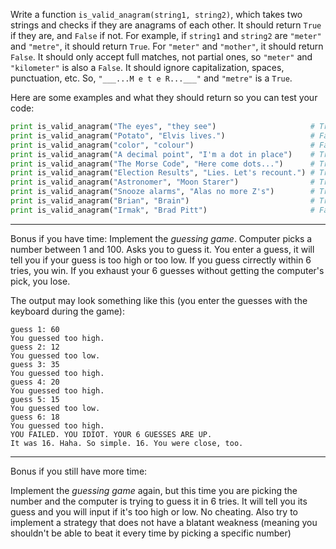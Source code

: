 Write a function `is_valid_anagram(string1, string2)`, which takes two
strings and checks if they are anagrams of each other. It should
return `True` if they are, and `False` if not. For example, if `string1`
and `string2` are `"meter"` and `"metre"`, it should return `True`. For
`"meter"` and `"mother"`, it should return `False`. It should only
accept full matches, not partial ones, so `"meter"` and `"kilometer"`
is also a `False`. It should ignore capitalization, spaces, punctuation,
etc. So, `"___...M e t e R...___"` and `"metre"` is a `True`.

Here are some examples and what they should return so you can test
your code:

```python
print is_valid_anagram("The eyes", "they see")                     # True 
print is_valid_anagram("Potato", "Elvis lives.")                   # False
print is_valid_anagram("color", "colour")                          # False
print is_valid_anagram("A decimal point", "I'm a dot in place")    # True 
print is_valid_anagram("The Morse Code", "Here come dots...")      # True 
print is_valid_anagram("Election Results", "Lies. Let's recount.") # True 
print is_valid_anagram("Astronomer", "Moon Starer")                # True 
print is_valid_anagram("Snooze alarms", "Alas no more Z's")        # True 
print is_valid_anagram("Brian", "Brain")                           # True 
print is_valid_anagram("Irmak", "Brad Pitt")                       # False
```

------

Bonus if you have time:
Implement the _guessing game_. Computer picks a number between 1
and 100. Asks you to guess it. You enter a guess, it will tell you if
your guess is too high or too low. If you guess cirrectly within 6
tries, you win. If you exhaust your 6 guesses without getting the
computer's pick, you lose.

The output may look something like this (you enter the guesses with
the keyboard during the game):

```
guess 1: 60
You guessed too high.
guess 2: 12
You guessed too low.
guess 3: 35
You guessed too high.
guess 4: 20
You guessed too high.
guess 5: 15
You guessed too low.
guess 6: 18
You guessed too high.
YOU FAILED. YOU IDIOT. YOUR 6 GUESSES ARE UP.
It was 16. Haha. So simple. 16. You were close, too.
```

-----

Bonus if you still have more time:

Implement the _guessing game_ again, but this time you are picking the
number and the computer is trying to guess it in 6 tries. It will tell
you its guess and you will input if it's too high or low. No
cheating. Also try to implement a strategy that does not have a
blatant weakness (meaning you shouldn't be able to beat it every time
by picking a specific number)

